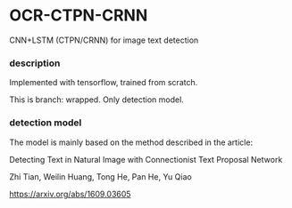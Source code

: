 # OCR-CTPN-CRNN
  
  
CNN+LSTM (CTPN/CRNN) for image text detection
  
  
### description
  
Implemented with tensorflow, trained from scratch.

This is branch: wrapped. Only detection model.
  

### detection model
  
The model is mainly based on the method described in the article:
  
Detecting Text in Natural Image with Connectionist Text Proposal Network
  
Zhi Tian, Weilin Huang, Tong He, Pan He, Yu Qiao
  
https://arxiv.org/abs/1609.03605



